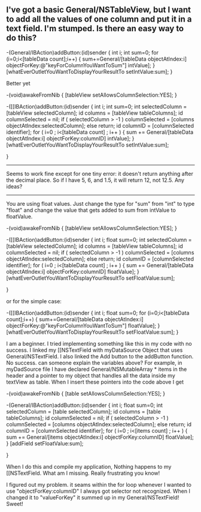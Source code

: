 I've got a basic General/NSTableView, but I want to add all the values of one column and put it in a text field. I'm stumped. Is there an easy way to do this?
----
    

-(General/IBAction)addButton:(id)sender {
    int i;
    int sum=0; 
    for (i=0;i<[tableData count];i++) {
        sum+=General/[tableData objectAtIndex:i] objectForKey:@"keyForColumnYouWantToSum"] intValue];
    }
    [whatEverOutletYouWantToDisplayYourResultTo setIntValue:sum];
}


Better yet

    
-(void)awakeFromNib {
    [tableView setAllowsColumnSelection:YES];
}


-([[IBAction)addButton:(id)sender {
    int i;
    int sum=0; 
    int selectedColumn = [tableView selectedColumn];
    id columns = [tableView tableColumns];
    id columnSelected = nil;
    if ( selectedColumn > -1 ) columnSelected = [columns objectAtIndex:selectedColumn];
    else return;
    id columnID = [columnSelected identifier];
    for ( i=0 ; i<[tableData count] ; i++ ) {
        sum += General/[tableData objectAtIndex:i] objectForKey:columnID] intValue];
    }
    [whatEverOutletYouWantToDisplayYourResultTo setIntValue:sum];

}


----

Seems to work fine except for one tiny error: it doesn't return anything after the decimal place. So if I have 5, 6, and 1.5, it will return 12, not 12.5. Any ideas?

----
You are using float values. Just change the type for "sum" from "int" to type "float" and change the value that gets added to sum from intValue to floatValue.

    
-(void)awakeFromNib {
    [tableView setAllowsColumnSelection:YES];
}


-([[IBAction)addButton:(id)sender {
    int i;
    float sum=0; 
    int selectedColumn = [tableView selectedColumn];
    id columns = [tableView tableColumns];
    id columnSelected = nil;
    if ( selectedColumn > -1 ) columnSelected = [columns objectAtIndex:selectedColumn];
    else return;
    id columnID = [columnSelected identifier];
    for ( i=0 ; i<[tableData count] ; i++ ) {
        sum += General/[tableData objectAtIndex:i] objectForKey:columnID] floatValue];
    }
    [whatEverOutletYouWantToDisplayYourResultTo setFloatValue:sum];

}


or for the simple case:

    

-([[IBAction)addButton:(id)sender {
    int i;
    float sum=0; 
    for (i=0;i<[tableData count];i++) {
        sum+=General/[tableData objectAtIndex:i] objectForKey:@"keyForColumnYouWantToSum"] floatValue];
    }
    [whatEverOutletYouWantToDisplayYourResultTo setFloatValue:sum];
}



I am a beginner. I tried implementing something like this in my code with no success. I linked my [[NSTextField with myDataSource Object that uses General/NSTextField. I also linked the Add button to the addButton function. No success. can someone explain the variables above? For example, in myDadSource file I have declared General/NSMutableArray * items in the header and a pointer to my object that handles all the data inside my textView as  table. When I insert these pointers into the code above I get

    
-(void)awakeFromNib {
    [table setAllowsColumnSelection:YES];
}


-(General/IBAction)addButton:(id)sender {
    int i;
    float sum=0; 
    int selectedColumn = [table selectedColumn];
    id columns = [table tableColumns];
    id columnSelected = nil;
    if ( selectedColumn > -1 ) columnSelected = [columns objectAtIndex:selectedColumn];
    else return;
    id columnID = [columnSelected identifier];
    for ( i=0 ; i<[items count] ; i++ ) {
        sum += General/[items objectAtIndex:i] objectForKey:columnID] floatValue];
    }
    [addField setFloatValue:sum];

}


When I do this and compile my application, Nothing happens to my [[NSTextField. What am I missing. Really frustrating you know!

I figured out my problem. it seams within the for loop whenever I wanted to use "objectForKey:columnID" I always got selector not recognized. When I changed it to "valueForKey" it summed up in my General/NSTextField! Sweet!